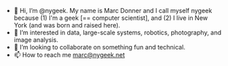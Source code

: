 - 👋 Hi, I’m @nygeek.  My name is Marc Donner and I call myself nygeek because (1) I'm a geek [== computer scientist], and (2) I live in New York (and was born and raised here).
- 👀 I’m interested in data, large-scale systems, robotics, photography, and image analysis.
- 💞️ I’m looking to collaborate on something fun and technical.
- 📫 How to reach me marc@nygeek.net

<!---
nygeek/nygeek is a ✨ special ✨ repository because its `README.md` (this file) appears on your GitHub profile.
You can click the Preview link to take a look at your changes.
--->

